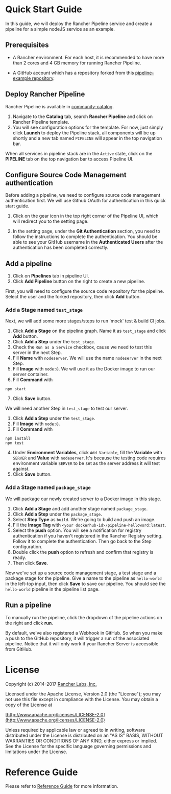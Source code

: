 # Quick Start Guide

In this guide, we will deploy the Rancher Pipeline service and create a pipeline for a simple nodeJS service as an example.

## Prerequisites

* A Rancher environment. For each host, it is recommended to have more than 2 cores and 4 GB memory for running Rancher Pipeline.

* A GitHub account which has a repository forked from this [pipeline-example repository](https://github.com/biblesyme/pipeline-example). 

## Deploy Rancher Pipeline

Rancher Pipeline is available in [community-catalog](https://github.com/rancher/community-catalog). 

1. Navigate to the **Catalog** tab, search **Rancher Pipeline** and click on Rancher Pipeline template. 
2. You will see configuration options for the template. For now, just simply click **Launch** to deploy the Pipeline stack, all components will be up shortly and a new tab named `PIPELINE` will appear in the top navigation bar.

When all services in pipeline stack are in the `Active` state, click on the **PIPELINE** tab on the top navigation bar to access Pipeline UI.


## Configure Source Code Management authentication

Before adding a pipeline, we need to configure source code management authentication first. We will use Github OAuth for authentication in this quick start guide.

1. Click on the gear icon in the top right corner of the Pipeline UI, which will redirect you to the setting page.

2. In the setting page, under the **Git Authentication** section, you need to follow the instructions to complete the authentication. You should be able to see your GitHub username in the **Authenticated Users** after the authentication has been completed correctly.

## Add a pipeline

1. Click on **Pipelines** tab in pipeline UI.
2. Click **Add Pipeline** button on the right to create a new pipeline.

First, you will need to configure the source code repository for the pipeline. Select the user and the forked repository, then click **Add** button.

### Add a Stage named `test_stage`
Next, we will add some more stages/steps to run 'mock' test & build CI jobs.
1. Click **Add a Stage** on the pipeline graph. Name it as `test_stage` and click **Add** button. 
2. Click **Add a Step** under the `test_stage`. 
3. Check the `Run as a Service` checkbox, cause we need to test this server in the next Step. 
4. Fill **Name** with `nodeserver`. We will use the name `nodeserver` in the next Step.
5. Fill **Image** with `node:8`. We will use it as the Docker image to run our server container.
6. Fill **Command** with
```
npm start
```
7. Click **Save** button.

We will need another Step in `test_stage` to test our server. 
1. Click **Add a Step** under the `test_stage`. 
2. Fill **Image** with `node:8`.
3. Fill **Command** with
```
npm install
npm test
```
4. Under **Environment Variables**, click `Add Variable`, fill the **Variable** with `SERVER` and **Value** with `nodeserver`. It's because the testing code requires environment variable `SERVER` to be set as the server address it will test against.
5. Click **Save** button.

### Add a Stage named `package_stage`
We will package our newly created server to a Docker image in this stage.
1. Click **Add a Stage** and add another stage named `package_stage`. 
2. Click **Add a Step** under the `package_stage`.
3. Select **Step Type** as `build`. We're going to build and push an image. 
4. Fill the **Image Tag** with `<your dockerhub-id>/pipeline-helloword:latest`.
5. Select the **push** option. You will see a notification for registry authentication if you haven't registered in the Rancher Registry setting. Follow it to complete the authentication. Then go back to the Step configuration.
6. Double click the **push** option to refresh and confirm that registry is ready. 
7. Then click **Save**.

Now we've set up a source code management stage, a test stage and a package stage for the pipeline. Give a name to the pipeline as `hello-world` in the left-top input, then click **Save** to save our pipeline. You should see the `hello-world` pipeline in the pipeline list page.

## Run a pipeline

To manually run the pipeline, click the dropdown of the pipeline actions on the right and click **run**.

By default, we've also registered a Webhook in GitHub. So when you make a push to the GitHub repository, it will trigger a run of the associated pipeline. Notice that it will only work if your Rancher Server is accessible from GitHub.

# License
Copyright (c) 2014-2017 [Rancher Labs, Inc.](http://rancher.com)

Licensed under the Apache License, Version 2.0 (the "License");
you may not use this file except in compliance with the License.
You may obtain a copy of the License at

[http://www.apache.org/licenses/LICENSE-2.0](http://www.apache.org/licenses/LICENSE-2.0)

Unless required by applicable law or agreed to in writing, software
distributed under the License is distributed on an "AS IS" BASIS,
WITHOUT WARRANTIES OR CONDITIONS OF ANY KIND, either express or implied.
See the License for the specific language governing permissions and
limitations under the License.

# Reference Guide
Please refer to [Reference Guide](https://github.com/rancher/pipeline/blob/docs/docs/README.md) for more information.

